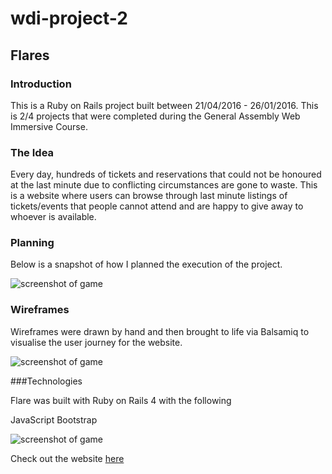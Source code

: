 # wdi-project-2

## Flares

### Introduction
This is a Ruby on Rails project built between 21/04/2016 - 26/01/2016. This is 2/4 projects that were completed during the General Assembly Web Immersive Course. 

### The Idea

Every day, hundreds of tickets and reservations that could not be honoured at the last minute due to conflicting circumstances are gone to waste. This is a website where users can browse through last minute listings of tickets/events that people cannot attend and are happy to give away to whoever is available.

### Planning

Below is a snapshot of how I planned the execution of the project.

![screenshot of game](https://scontent-lhr3-1.xx.fbcdn.net/v/t1.0-9/13082613_10156810730170394_6168927710384271292_n.jpg?oh=7cbfbaf0e2c46afeb146580dabcc0a2b&oe=57A1191D)

### Wireframes

Wireframes were drawn by hand and then brought to life via Balsamiq to visualise the user journey for the website.

![screenshot of game](https://scontent-lhr3-1.xx.fbcdn.net/hphotos-xfa1/v/t1.0-9/13083271_10156810730175394_8710696936534971244_n.jpg?oh=4ce3413d00963b35e6c757657f5ef7d1&oe=57AF567F)


###Technologies

Flare was built with Ruby on Rails 4 with the following 

JavaScript
Bootstrap


![screenshot of game](https://scontent-lhr3-1.xx.fbcdn.net/v/t1.0-9/13124963_10156810730180394_2148908721697368316_n.jpg?oh=91b6729711780f35563a1953ea25225d&oe=579E737C)


Check out the website [here](http://cryptic-plateau-66934.herokuapp.com/)


